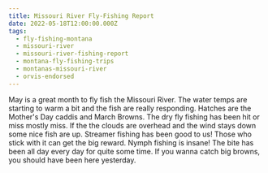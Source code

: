```yaml
---
title: Missouri River Fly-Fishing Report
date: 2022-05-18T12:00:00.000Z
tags:
  - fly-fishing-montana
  - missouri-river
  - missouri-river-fishing-report
  - montana-fly-fishing-trips
  - montanas-missouri-river
  - orvis-endorsed
---
```


May is a great month to fly fish the Missouri River. The water temps are starting to warm a bit and the fish are really responding. Hatches are the Mother's Day caddis and March Browns. The dry fly fishing has been hit or miss mostly miss. If the the clouds are overhead and the wind stays down some nice fish are up. Streamer fishing has been good to us! Those who stick with it can get the big reward. Nymph fishing is insane! The bite has been all day every day for quite some time. If you wanna catch big browns, you should have been here yesterday.
